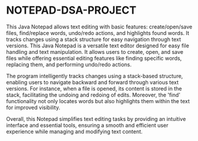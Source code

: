 # NOTEPAD-DSA-PROJECT
This Java Notepad allows text editing with basic features: create/open/save files, find/replace words, undo/redo actions, and highlights found words. It tracks changes using a stack structure for easy navigation through text versions.
This Java Notepad is a versatile text editor designed for easy file handling and text manipulation. It allows users to create, open, and save files while offering essential editing features like finding specific words, replacing them, and performing undo/redo actions.

The program intelligently tracks changes using a stack-based structure, enabling users to navigate backward and forward through various text versions. For instance, when a file is opened, its content is stored in the stack, facilitating the undoing and redoing of edits. Moreover, the 'find' functionality not only locates words but also highlights them within the text for improved visibility.

Overall, this Notepad simplifies text editing tasks by providing an intuitive interface and essential tools, ensuring a smooth and efficient user experience while managing and modifying text content.
